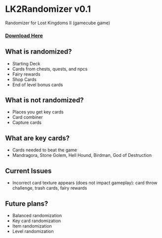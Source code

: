 # LK2Randomizer v0.1
Randomizer for Lost Kingdoms II (gamecube game)
### [Download Here](https://github.com/BenjWolf/LK2Randomizer/releases/download/v.01/LK2Randomizer_v0.1DOWNLOAD.rar)
## What is randomized?
* Starting Deck
* Cards from chests, quests, and npcs
* Fairy rewards
* Shop Cards
* End of level bonus cards

## What is not randomized?
* Places you get key cards
* Card combiner
* Capture cards

## What are key cards?
* Cards needed to beat the game
* Mandragora, Stone Golem, Hell Hound, Birdman, God of Destruction

## Current Issues
* Incorrect card texture appears (does not impact gameplay): card throw challenge, trash cards, fairy rewards

## Future plans?
* Balanced randomization
* Key card randomization
* Item randomization
* Level randomization

